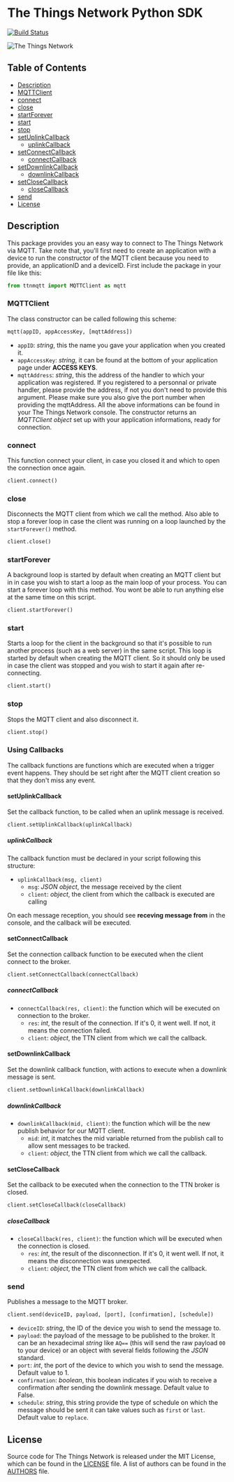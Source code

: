 # The Things Network Python SDK

[![Build Status](https://travis-ci.org/TheThingsNetwork/python-app-sdk.svg?branch=master)](https://travis-ci.org/TheThingsNetwork/python-app-sdk)

![The Things Network](https://thethings.blob.core.windows.net/ttn/logo.svg)

## Table of Contents
* [Description](#description)
* [MQTTClient](#mqttclient)
* [connect](#connect)
* [close](#close)
* [startForever](#startforever)
* [start](#start)
* [stop](#stop)
* [setUplinkCallback](#setuplinkcallback)
  * [uplinkCallback](#uplinkcallback)
* [setConnectCallback](#setconnectcallback)
  * [connectCallback](#connectcallback)
* [setDownlinkCallback](#setpublishcallback)
  * [downlinkCallback](#publishcallback)
* [setCloseCallback](#setclosecallback)
  * [closeCallback](#closecallback)
* [send](#send)
* [License](#license)

## Description

This package provides you an easy way to connect to The Things Network via MQTT. Take note that, you'll first need to create an application with a device to run the constructor of the MQTT client because you need to provide, an applicationID and a deviceID.
First include the package in your file like this:
```python
from ttnmqtt import MQTTClient as mqtt
```

### MQTTClient

The class constructor can be called following this scheme:
```python
mqtt(appID, appAccessKey, [mqttAddress])
```
- `appID`: *string*, this the name you gave your application when you created it.
- `appAccessKey`: *string*, it can be found at the bottom of your application page under **ACCESS KEYS**.
- `mqttAddress`: *string*, this the address of the handler to which your application was registered. If you registered to a personnal or private handler, please provide the address, if not you don't need to provide this argument. Please make sure you also give the port number when providing the mqttAddress.
All the above informations can be found in your The Things Network console.
The constructor returns an *MQTTClient object* set up with your application informations, ready for connection.

### connect
This function connect your client, in case you closed it and which to open the connection once again.
```python
client.connect()
```

### close
Disconnects the MQTT client from which we call the method. Also able to stop a forever loop in case the client was running on a loop launched by the `startForever()` method.
```python
client.close()
```

### startForever
A background loop is started by default when creating an MQTT client but in in case you wish to start a loop as the main loop of your process. You can start a forever loop with this method. You wont be able to run anything else at the same time on this script.
```python
client.startForever()
```

### start
Starts a loop for the client in the background so that it's possible to run another process (such as a web server) in the same script. This loop is started by default when creating the MQTT client. So it should only be used in case the client was stopped and you wish to start it again after re-connecting.
```python
client.start()
```

### stop
Stops the MQTT client and also disconnect it.
```python
client.stop()
```

### Using Callbacks

The callback functions are functions which are executed when a trigger event happens. They should be set right after the MQTT client creation so that they don't miss any event.

#### setUplinkCallback
Set the callback function, to be called when an uplink message is received.
```python
client.setUplinkCallback(uplinkCallback)
```

##### uplinkCallback
The callback function must be declared in your script following this structure:
* `uplinkCallback(msg, client)`
  * `msg`: *JSON object*, the message received by the client
  * `client`: *object*, the client from which the callback is executed are calling

On each message reception, you should see **receving message from** in the console, and the callback will be executed.

#### setConnectCallback
Set the connection callback function to be executed when the client connect to the broker.
```python
client.setConnectCallback(connectCallback)
```
##### connectCallback
- `connectCallback(res, client)`: the function which will be executed on connection to the broker.
  - `res`: *int*, the result of the connection. If it's 0, it went well. If not, it means the connection failed.
  - `client`: *object*, the TTN client from which we call the callback.

#### setDownlinkCallback
Set the downlink callback function, with actions to execute when a downlink message is sent.
```python
client.setDownlinkCallback(downlinkCallback)
```
##### downlinkCallback
- `downlinkCallback(mid, client)`: the function which will be the new publish behavior for our MQTT client.
  - `mid`: *int*, it matches the mid variable returned from the publish call to allow sent messages to be tracked.
  - `client`: *object*, the TTN client from which we call the callback.

#### setCloseCallback
Set the callback to be executed when the connection to the TTN broker is closed.
```python
client.setCloseCallback(closeCallback)
```
##### closeCallback
- `closeCallback(res, client)`: the function which will be executed when the connection is closed.
  - `res`: *int*, the result of the disconnection. If it's 0, it went well. If not, it means the disconnection was unexpected.
  - `client`: *object*, the TTN client from which we call the callback.

### send
Publishes a message to the MQTT broker.
```python
client.send(deviceID, payload, [port], [confirmation], [schedule])
```
- `deviceID`: *string*, the ID of the device you wish to send the message to.
- `payload`: the payload of the message to be published to the broker. It can be an hexadecimal *string* like `AQ==` (this will send the raw payload `00` to your device) or an object with several fields following the *JSON* standard.
- `port`: *int*, the port of the device to which you wish to send the message. Default value to 1.
- `confirmation`: *boolean*, this boolean indicates if you wish to receive a confirmation after sending the downlink message. Default value to False.
- `schedule`: *string*, this string provide the type of schedule on which the message should be sent it can take values such as `first` or `last`. Default value to `replace`.

## License

Source code for The Things Network is released under the MIT License, which can be found in the [LICENSE](LICENSE) file. A list of authors can be found in the [AUTHORS](AUTHORS) file.
